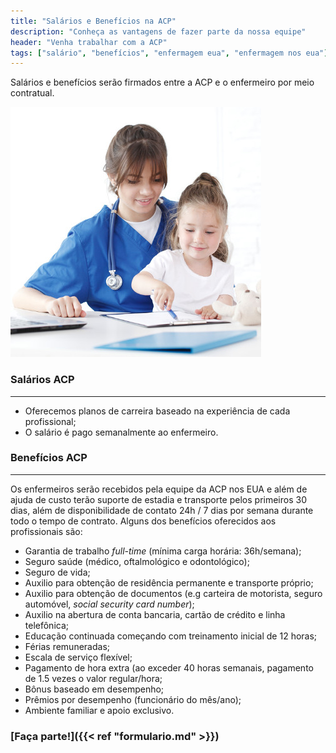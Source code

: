 ```yaml
---
title: "Salários e Benefícios na ACP"
description: "Conheça as vantagens de fazer parte da nossa equipe"
header: "Venha trabalhar com a ACP"
tags: ["salário", "benefícios", "enfermagem eua", "enfermagem nos eua"]
---
```


Salários e benefícios serão firmados entre a ACP e o enfermeiro por meio contratual.

<!-- markdownlint-disable MD033 -->
<div class="row">
  <!-- ![alt text](/images/foto-08-quad.jpg "Salários e Benefícios") -->
  <!-- {{< figure src="/media/spf13.jpg" title="Steve Francia" >}} -->
  <div class="photo col-sm-6">
    <img src="/images/foto-08-quad.jpg" class="img-circle img-responsive" title="Salários e Benefícios" alt="Salários e Benefícios">
  </div>

  <div class="col-sm-6 padding-lg-bottom">
    <h3>Salários ACP</h3>
    <hr class="acp-hr variation-2">
    <ul>
      <li>Oferecemos planos de carreira baseado na experiência de cada profissional;</li>
      <li>O salário é pago semanalmente ao enfermeiro.</li>
    </ul>
  </div>
</div>
<!-- markdownlint-enable MD033 -->

### Benefícios ACP

<!-- markdownlint-disable MD033 -->
<hr class="acp-hr variation-1">
<!-- markdownlint-enable MD033 -->

Os enfermeiros serão recebidos pela equipe da ACP nos EUA e além de ajuda de custo terão suporte de estadia e transporte pelos primeiros 30 dias, além de disponibilidade de contato 24h / 7 dias por semana durante todo o tempo de contrato. Alguns dos benefícios oferecidos aos profissionais são:

- Garantia de trabalho _full-time_ (mínima carga horária: 36h/semana);
- Seguro saúde (médico, oftalmológico e odontológico);
- Seguro de vida;
- Auxilio para obtenção de residência permanente e transporte próprio;
- Auxilio para obtenção de documentos (e.g carteira de motorista, seguro automóvel, _social security card number_);
- Auxilio na abertura de conta bancaria, cartão de crédito e linha telefônica;
- Educação continuada começando com treinamento inicial de 12 horas;
- Férias remuneradas;
- Escala de serviço flexível;
- Pagamento de hora extra (ao exceder 40 horas semanais, pagamento de 1.5 vezes o valor regular/hora;
- Bônus baseado em desempenho;
- Prêmios por desempenho (funcionário do mês/ano);
- Ambiente familiar e apoio exclusivo.

<!-- markdownlint-disable MD033 -->
<div class="padding-lg-top"></div>
<!-- markdownlint-enable MD033 -->

### [Faça parte!]({{< ref "formulario.md" >}})
